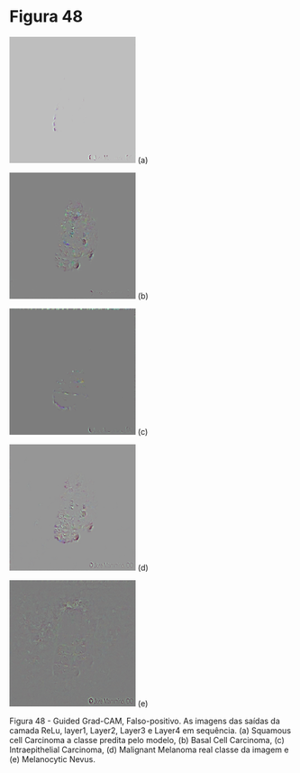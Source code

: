 # Figura 48

![a](./guided_gradcamsquamous-gif.gif)
(a)

![b](./guided_gradcambasal-gif.gif)
(b)

![c](./guided_gradcamintraepithelial-gif.gif)
(c)

![d](./guided_gradcammalignant-gif.gif)
(d)

![e](./guided_gradcammelanocytic-gif.gif)
(e)



Figura 48 - Guided Grad-CAM, Falso-positivo. As imagens das saídas da camada ReLu, layer1, Layer2, Layer3 e Layer4 em sequência. (a) Squamous cell Carcinoma a classe predita pelo modelo, (b) Basal Cell Carcinoma, (c) Intraepithelial Carcinoma, (d) Malignant Melanoma real classe da imagem e (e) Melanocytic Nevus.